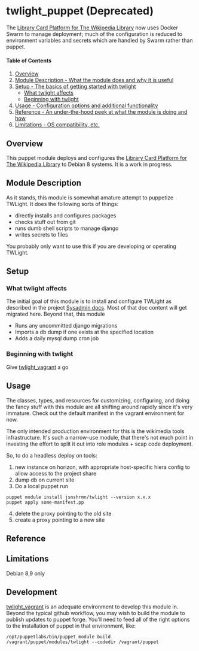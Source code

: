 # twlight_puppet (Deprecated)
The [Library Card Platform for The Wikipedia Library](https://github.com/WikipediaLibrary/TWLight) now uses Docker Swarm to manage deployment; much of the configuration is reduced to environment variables and secrets which are handled by Swarm rather than puppet.
 
#### Table of Contents

1. [Overview](#overview)
2. [Module Description - What the module does and why it is useful](#module-description)
3. [Setup - The basics of getting started with twlight](#setup)
    * [What twlight affects](#what-twlight-affects)
    * [Beginning with twlight](#beginning-with-twlight)
4. [Usage - Configuration options and additional functionality](#usage)
5. [Reference - An under-the-hood peek at what the module is doing and how](#reference)
5. [Limitations - OS compatibility, etc.](#limitations)

## Overview

This puppet module deploys and configures the [Library Card Platform for The Wikipedia Library](https://github.com/WikipediaLibrary/TWLight) to Debian 8 systems.
It is a work in progress.

## Module Description

As it stands, this module is somewhat amature attempt to puppetize TWLight.
It does the following sorts of things:
 * directly installs and configures packages
 * checks stuff out from git
 * runs dumb shell scripts to manage django
 * writes secrets to files

You probably only want to use this if you are developing or operating TWLight.

## Setup

### What twlight affects

The initial goal of this module is to install and configure TWLight as described in the project [Sysadmin docs](https://github.com/WikipediaLibrary/TWLight/blob/master/docs/sysadmin.md). Most of that doc content will get migrated here. Beyond that, this module
* Runs any uncommitted django migrations
* Imports a db dump if one exists at the specified location
* Adds a daily mysql dump cron job

### Beginning with twlight

Give [twlight_vagrant](https://github.com/WikipediaLibrary/twlight_vagrant) a go

## Usage


The classes, types, and resources for customizing, configuring, and doing
the fancy stuff with this module are all shifting around rapidly since it's very
immature.  Check out the default manifest in the vagrant environment for now.

The only intended production environment for this is the wikimedia tools infrastructure.
It's such a narrow-use module, that there's not much point in investing the effort to
split it out into role modules + scap code deployment.

So, to do a headless deploy on tools:
1. new instance on horizon, with appropriate host-specific hiera config to allow access to the project share
2. dump db on current site
3. Do a local puppet run
```
puppet module install jsnshrmn/twlight --version x.x.x
puppet apply some-manifest.pp
```
4. delete the proxy pointing to the old site
5. create a proxy pointing to a new site


## Reference

## Limitations

Debian 8,9 only

## Development

[twlight_vagrant](https://github.com/WikipediaLibrary/twlight_vagrant) is an adequate environment to develop this module in. Beyond the typical github workflow, you may wish to build the module to publish updates to puppet forge. You'll need to feed all of the right options to the installation of puppet in that environment, like:
```
/opt/puppetlabs/bin/puppet module build /vagrant/puppet/modules/twlight --codedir /vagrant/puppet
```

